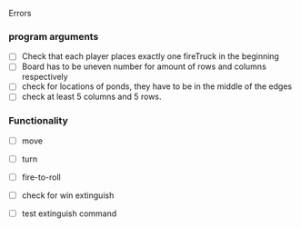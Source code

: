 Errors

<h3> program arguments</h3>

- [ ] Check that each player places exactly one fireTruck in the beginning
- [ ] Board has to be uneven number for amount of rows and columns respectively
- [ ] check for locations of ponds, they have to be in the middle of the edges
- [ ] check at least 5 columns and 5 rows.

<h3> Functionality </h3>

- [ ] move
- [ ] turn
- [ ] fire-to-roll


- [ ] check for win extinguish


- [ ] test extinguish command


